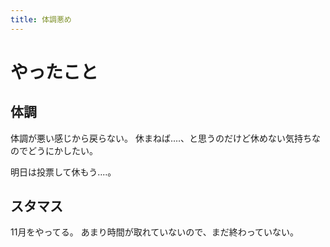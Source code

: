 ```yaml
---
title: 体調悪め
---
```


# やったこと

## 体調

体調が悪い感じから戻らない。
休まねば‥‥、と思うのだけど休めない気持ちなのでどうにかしたい。

明日は投票して休もう‥‥。

## スタマス

11月をやってる。
あまり時間が取れていないので、まだ終わっていない。
